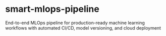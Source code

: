 # smart-mlops-pipeline
End-to-end MLOps pipeline for production-ready machine learning workflows with automated CI/CD, model versioning, and cloud deployment

